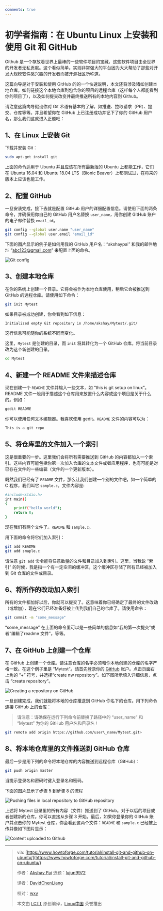```yaml
---
comments: true
---
```


初学者指南：在 Ubuntu Linux 上安装和使用 Git 和 GitHub
======

Github 是一个存放着世界上最棒的一些软件项目的宝藏，这些软件项目由全世界的开发者无私贡献。这个看似简单，实则非常强大的平台因为大大帮助了那些对开发大规模软件感兴趣的开发者而被开源社区所称道。

这篇向导是对于安装和使用 GitHub 的的一个快速说明，本文还将涉及诸如创建本地仓库，如何链接这个本地仓库到包含你的项目的远程仓库（这样每个人都能看到你的项目了），以及如何提交改变并最终推送所有的本地内容到 Github。

请注意这篇向导假设你对 Git 术语有基本的了解，如推送、拉取请求（PR）、提交、仓库等等。并且希望你在 GitHub 上已注册成功并记下了你的 GitHub 用户名，那么我们这就进入正题吧：

## 1、在 Linux 上安装 Git

下载并安装 Git：

```Bash
sudo apt-get install git
```

上面的命令适用于 Ubuntu 并且应该在所有最新版的 Ubuntu 上都能工作，它们在 Ubuntu 16.04 和 Ubuntu 18.04 LTS（Bionic Beaver）上都测试过，在将来的版本上应该也能工作。

## 2、配置 GitHub

一旦安装完成，接下去就是配置 GitHub 用户的详细配置信息。请使用下面的两条命令，并确保用你自己的 GitHub 用户名替换 `user_name`，用你创建 GitHub 账户的电子邮件替换 `email_id`。

```Bash
git config --global user.name "user_name"
git config --global user.email "email_id"
```

下面的图片显示的例子是如何用我的 GitHub 用户名：“akshaypai” 和我的邮件地址 “abc123@gmail.com” 来配置上面的命令。

![Git config](https://cdn.jsdelivr.net/gh/SDNURoboticsAILab/ImageBed@master/img/ubuntu_github_getting_started/config.png)

## 3、创建本地仓库

在你的系统上创建一个目录。它将会被作为本地仓库使用，稍后它会被推送到 GitHub 的远程仓库。请使用如下命令：

```Bash
git init Mytest
```

如果目录被成功创建，你会看到如下信息：

```Bash
Initialized empty Git repository in /home/akshay/Mytest/.git/
```

这行信息可能随你的系统不同而变化。

这里，`Mytest` 是创建的目录，而 `init` 将其转化为一个 GitHub 仓库。将当前目录改为这个新创建的目录。

```Bash
cd Mytest
```

## 4、新建一个 README 文件来描述仓库

现在创建一个 `README` 文件并输入一些文本，如 “this is git setup on linux”。README 文件一般用于描述这个仓库用来放置什么内容或这个项目是关于什么的。例如：

```Bash
gedit README
```

你可以使用任何文本编辑器。我喜欢使用 gedit。`README` 文件的内容可以为：

```Bash
This is a git repo
```

## 5、将仓库里的文件加入一个索引

这是很重要的一步。这里我们会将所有需要推送到 GitHub 的内容都加入一个索引。这些内容可能包括你第一次加入仓库的文本文件或者应用程序，也有可能是对已存在文件的一些编辑（文件的一个更新版本）。

既然我们已经有了 `README` 文件，那么让我们创建一个别的文件吧，如一个简单的 C 程序，我们叫它 `sample.c`。文件内容是:

```Bash
#include<stdio.h>
int main()
{
    printf("hello world");
    return 0;
}
```

现在我们有两个文件了。`README` 和 `sample.c`。

用下面的命令将它们加入索引：

```Bash
git add README
git add smaple.c
```

请注意 `git add` 命令能将任意数量的文件和目录加入到索引。这里，当我说 “索引” 的时候，我是指一个有一定空间的缓冲区，这个缓冲区存储了所有已经被加入到 Git 仓库的文件或目录。

## 6、将所作的改动加入索引

所有的文件都加好以后，你就可以提交了。这意味着你已经确定了最终的文件改动（或增加），现在它们已经准备好被上传到我们自己的仓库了。请使用命令：

```Bash
git commit -m "some_message"
```

“some_message” 在上面的命令里可以是一些简单的信息如“我的第一次提交”或者“编辑了readme 文件”，等等。

## 7、在 GitHub 上创建一个仓库

在 GitHub 上创建一个仓库。请注意仓库的名字必须和你本地创建的仓库的名字严格一致。在这个例子里是 “Mytest”。请首先登录你的 [GitHub](https://github.com) 账户。点击页面右上角的 “+” 符号，并选择“create nw repository”。如下图所示填入详细信息，点击 “create repository”。

![Creating a repository on GitHub](https://cdn.jsdelivr.net/gh/SDNURoboticsAILab/ImageBed@master/img/ubuntu_github_getting_started/details.png)

一旦创建完成，我们就能将本地的仓库推送到 GitHub 你名下的仓库，用下列命令连接 GitHub 上的仓库：

> 请注意：请确保在运行下列命令前替换了路径中的 “user_name” 和 “Mytest” 为你的 GitHub 用户名和目录名！

```Bash
git remote add origin https://github.com/user\_name/Mytest.git>
```

## 8、将本地仓库里的文件推送到 GitHub 仓库

最后一步是用下列的命令将本地仓库的内容推送到远程仓库（GitHub）：

```Bash
git push origin master
```

当提示登录名和密码时键入登录名和密码。

下面的图片显示了步骤 5 到步骤 8 的流程

![Pushing files in local repository to GitHub repository](https://cdn.jsdelivr.net/gh/SDNURoboticsAILab/ImageBed@master/img/ubuntu_github_getting_started/steps.png)

上述将 Mytest 目录里的所有内容（文件）推送到了 GitHub。对于以后的项目或者创建新的仓库，你可以直接从步骤 3 开始。最后，如果你登录你的 GitHub 账户并点击你的 Mytest 仓库，你会看到这两个文件：`README` 和 `sample.c` 已经被上传并像如下图片显示：

![Content uploaded to Github](https://cdn.jsdelivr.net/gh/SDNURoboticsAILab/ImageBed@master/img/ubuntu_github_getting_started/final.png)

--------------------------------------------------------------------------------

>via: [https://www.howtoforge.com/tutorial/install-git-and-github-on-ubuntu/](https://www.howtoforge.com/tutorial/install-git-and-github-on-ubuntu/)
>
>作者：[Akshay Pai](https://www.howtoforge.com/tutorial/installing-tensorflow-neural-network-software-for-cpu-and-gpu-on-ubuntu-16-04/)
>选题：[lujun9972](https://github.com/lujun9972)
>
>译者：[DavidChenLiang](https://github.com/DavidChenLiang)
>
>校对：[wxy](https://github.com/wxy)
>
>本文由 [LCTT](https://github.com/LCTT/TranslateProject) 原创编译，[Linux中国](https://linux.cn/) 荣誉推出